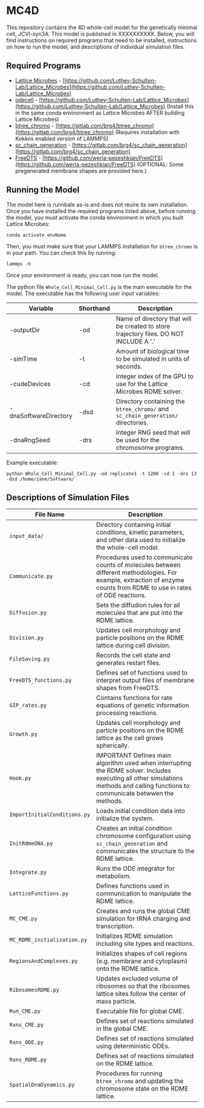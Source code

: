# MC4D

This repository contains the 4D whole-cell model for the genetically minimal cell, JCVI-syn3A. This model is published in XXXXXXXXXX. Below, you will find instructions on required programs that need to be installed, instructions on how to run the model, and descriptions of individual simulation files.

## Required Programs

- [Lattice Microbes](https://github.com/Luthey-Schulten-Lab/Lattice_Microbes) - [https://github.com/Luthey-Schulten-Lab/Lattice_Microbes](https://github.com/Luthey-Schulten-Lab/Lattice_Microbes)
- [odecell](https://github.com/Luthey-Schulten-Lab/Lattice_Microbes) - [https://github.com/Luthey-Schulten-Lab/Lattice_Microbes](https://github.com/Luthey-Schulten-Lab/Lattice_Microbes) (Install this in the same conda environment as Lattice Microbes AFTER building Lattice Microbes)
- [btree_chromo](https://gitlab.com/brg4/btree_chromo) - [https://gitlab.com/brg4/btree_chromo](https://gitlab.com/brg4/btree_chromo) (Requires installation with Kokkos enabled version of LAMMPS)
- [sc_chain_generation](https://gitlab.com/brg4/sc_chain_generation) - [https://gitlab.com/brg4/sc_chain_generation](https://gitlab.com/brg4/sc_chain_generation)
- [FreeDTS](https://github.com/weria-pezeshkian/FreeDTS) - [https://github.com/weria-pezeshkian/FreeDTS](https://github.com/weria-pezeshkian/FreeDTS) (OPTIONAL: Some pregenerated membrane shapes are provided here.)

## Running the Model

The model here is runnbale as-is and does not reuire its own installation. Once you have installed the required programs listed above, before running the model, you must activate the conda environment in which you built Lattice Microbes:

```
conda activate envName
```

Then, you must make sure that your LAMMPS installation for ```btree_chromo``` is in your path. You can check this by running:

```
lammps -h
```

Once your environment is ready, you can now run the model.

The python file ```Whole_Cell_Minimal_Cell.py``` is the main executable for the model. The executable has the following user input variables:

| Variable | Shorthand | Description |
|----------|-----------|-------------|
| -outputDir | -od | Name of directory that will be created to store trajectory files. DO NOT INCLUDE A '.' |
| -simTime | -t | Amount of biological time to be simulated in units of seconds. |
| -cudeDevices | -cd | Integer index of the GPU to use for the Lattice Microbes RDME solver. |
| -dnaSoftwareDirectory | -dsd | Directory containing the ```btree_chromo/``` and ```sc_chain_generation/``` directories. |
| -dnaRngSeed | -drs | Integer RNG seed that will be used for the chromosome programs. |

Example executable:

```
python Whole_Cell_Minimal_Cell.py -od replicate1 -t 1200 -cd 1 -drs 13 -dsd /home/zane/Software/
```

## Descriptions of Simulation Files

| File Name | Description |
|-----------|-------------|
|```input_data/``` | Directory containing initial conditions, kinetic parameters, and other data used to initialize the whole-cell model. |
| ``` Communicate.py ``` | Procedures used to communicate counts of molecules between different methodologies. For example, extraction of enzyme counts from RDME to use in rates of ODE reactions. |
| ``` Diffusion.py ``` | Sets the diffudion rules for all molecules that are put into the RDME lattice. |
| ``` Division.py ``` | Updates cell morphology and particle positions on the RDME lattice during cell division. |
| ``` FileSaving.py ``` | Records the cell state and generates restart files. |
| ```FreeDTS_functions.py``` | Defines set of functions used to interpret output files of membrane shapes from FreeDTS. |
| ``` GIP_rates.py ``` | Contains functions for rate equations of genetic information processing reactions. |
| ``` Growth.py  ``` | Updates cell morphology and particle positions on the RDME lattice as the cell grows spherically. |
| ``` Hook.py ``` | IMPORTANT Defines main algorithm used when interrupting the RDME solver. Includes executing all other simulations methods and calling functions to communicate betwwen the methods. |
| ``` ImportInitialConditions.py ``` | Loads initial condition data into initialize the system. |
| ``` InitRdmeDNA.py ``` | Creates an initial condition chromosome configuration using ```sc_chain_generation``` and communicates the structure to the RDME lattice. |
| ``` Integrate.py ``` | Runs the ODE integrator for metabolism. |
| ``` LatticeFunctions.py ``` | Defines functions used in communication to manipulate the RDME lattice. |
| ``` MC_CME.py ``` | Creates and runs the global CME simulation for tRNA charging and transcription. |
| ``` MC_RDME_initialization.py ``` | Initializes RDME simulation including site types and reactions. |
| ``` RegionsAndComplexes.py ``` | Initializes shapes of cell regions (e.g. membrane and cytoplasm) onto the RDME lattice. |
| ``` RibosomesRDME.py ``` | Updates excluded volume of ribosomes so that the ribosomes lattice sites follow the center of mass particle. |
| ``` Run_CME.py ``` | Executable file for global CME. |
| ``` Rxns_CME.py ``` | Defines set of reactions simulated in the global CME. |
| ``` Rxns_ODE.py ``` | Defines set of reactions simulated using deterministic ODEs. |
| ``` Rxns_RDME.py ``` | Defines set of reactions simulated on the RDME lattice. |
| ``` SpatialDnaDynamics.py ``` | Procedures for running ```btree_chromo``` and updating the chromosome state on the RDME lattice. |

